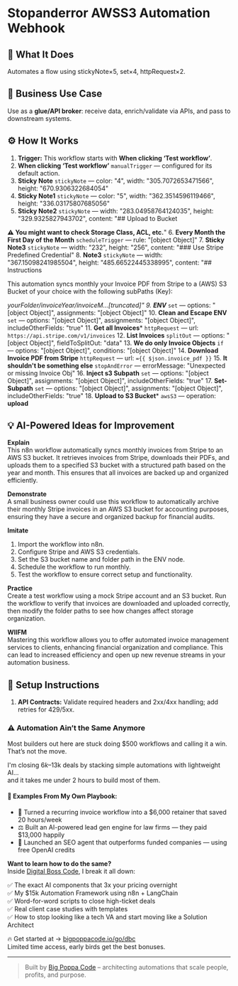 # Stopanderror AWSS3 Automation Webhook
## 🚀 What It Does
Automates a flow using stickyNote×5, set×4, httpRequest×2.

## 💼 Business Use Case
Use as a **glue/API broker**: receive data, enrich/validate via APIs, and pass to downstream systems.

## ⚙️ How It Works
1. **Trigger:** This workflow starts with **When clicking ‘Test workflow’**.
2. **When clicking ‘Test workflow’** `manualTrigger` — configured for its default action.
3. **Sticky Note** `stickyNote` — color: "4", width: "305.7072653471566", height: "670.9306322684054"
4. **Sticky Note1** `stickyNote` — color: "5", width: "362.3514596119466", height: "336.03175807685056"
5. **Sticky Note2** `stickyNote` — width: "283.04958764124035", height: "329.9325827943702", content: "## Upload to Bucket

**⚠️ You might want to check Storage Class, ACL, etc.**"
6. **Every Month the First Day of the Month** `scheduleTrigger` — rule: "[object Object]"
7. **Sticky Note3** `stickyNote` — width: "232", height: "256", content: "### Use Stripe Predefined Credential"
8. **Note3** `stickyNote` — width: "367.15098241985504", height: "485.66522445338995", content: "## Instructions

This automation syncs monthly your Invoice PDF from Stripe to a (AWS) S3 Bucket of your choice with the following subPaths (Key):

*yourFolder/invoiceYear/invoiceM…[truncated]"
9. **ENV*** `set` — options: "[object Object]", assignments: "[object Object]"
10. **Clean and Escape ENV** `set` — options: "[object Object]", assignments: "[object Object]", includeOtherFields: "true"
11. **Get all Invoices*** `httpRequest` — url: `https://api.stripe.com/v1/invoices`
12. **List Invoices** `splitOut` — options: "[object Object]", fieldToSplitOut: "data"
13. **We do only Invoice Objects** `if` — options: "[object Object]", conditions: "[object Object]"
14. **Download Invoice PDF from Stripe** `httpRequest` — url: `={{ $json.invoice_pdf }}`
15. **It shouldn't be something else** `stopAndError` — errorMessage: "Unexpected or missing Invoice Obj"
16. **Inject s3 Subpath** `set` — options: "[object Object]", assignments: "[object Object]", includeOtherFields: "true"
17. **Set-Subpath** `set` — options: "[object Object]", assignments: "[object Object]", includeOtherFields: "true"
18. **Upload to S3 Bucket*** `awsS3` — operation: **upload**

## 💡 AI-Powered Ideas for Improvement
**Explain**  
This n8n workflow automatically syncs monthly invoices from Stripe to an AWS S3 bucket. It retrieves invoices from Stripe, downloads their PDFs, and uploads them to a specified S3 bucket with a structured path based on the year and month. This ensures that all invoices are backed up and organized efficiently.

**Demonstrate**  
A small business owner could use this workflow to automatically archive their monthly Stripe invoices in an AWS S3 bucket for accounting purposes, ensuring they have a secure and organized backup for financial audits.

**Imitate**  
1. Import the workflow into n8n.
2. Configure Stripe and AWS S3 credentials.
3. Set the S3 bucket name and folder path in the ENV node.
4. Schedule the workflow to run monthly.
5. Test the workflow to ensure correct setup and functionality.

**Practice**  
Create a test workflow using a mock Stripe account and an S3 bucket. Run the workflow to verify that invoices are downloaded and uploaded correctly, then modify the folder paths to see how changes affect storage organization.

**WIIFM**  
Mastering this workflow allows you to offer automated invoice management services to clients, enhancing financial organization and compliance. This can lead to increased efficiency and open up new revenue streams in your automation business.

## 🔧 Setup Instructions
1. **API Contracts:** Validate required headers and 2xx/4xx handling; add retries for 429/5xx.

### ⚠️ Automation Ain’t the Same Anymore

Most builders out here are stuck doing $500 workflows and calling it a win.  
That’s not the move.  

I'm closing $6k–$13k deals by stacking simple automations with lightweight AI...  
and it takes me under 2 hours to build most of them.

#### 🧠 Examples From My Own Playbook:
- 🔁 Turned a recurring invoice workflow into a $6,000 retainer that saved 20 hours/week  
- ⚖️ Built an AI-powered lead gen engine for law firms — they paid $13,000 happily  
- 🚀 Launched an SEO agent that outperforms funded companies — using free OpenAI credits  

**Want to learn how to do the same?**  
Inside [Digital Boss Code](https://bigpoppacode.io/go/dbc), I break it all down:

✅ The exact AI components that 3x your pricing overnight  
✅ My $15k Automation Framework using n8n + LangChain  
✅ Word-for-word scripts to close high-ticket deals  
✅ Real client case studies with templates  
✅ How to stop looking like a tech VA and start moving like a Solution Architect  

🔥 Get started at → [bigpoppacode.io/go/dbc](https://bigpoppacode.io/go/dbc)  
Limited time access, early birds get the best bonuses.

---
> Built by [Big Poppa Code](https://bigpoppacode.io) – architecting automations that scale people, profits, and purpose.
